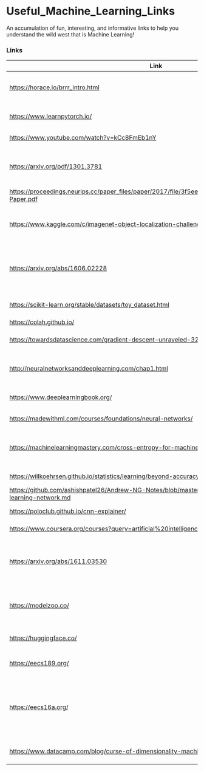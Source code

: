 # Useful_Machine_Learning_Links
An accumulation of fun, interesting, and informative links to help you understand the wild west that is Machine Learning!


### Links

|**Link**|**Description**|
|-----------|------------|
|https://horace.io/brrr_intro.html|A fun approach to speeding up a deep learning model.|
|https://www.learnpytorch.io/|Learn PyTorch basics for deep learning.|
|https://www.youtube.com/watch?v=kCc8FmEb1nY|Build GPT from scratch.|
|https://arxiv.org/pdf/1301.3781|Paper: Efficient Estimation of Word Representations in Vector Space|
|https://proceedings.neurips.cc/paper_files/paper/2017/file/3f5ee243547dee91fbd053c1c4a845aa-Paper.pdf|Paper: Attention Is All You Need|
|https://www.kaggle.com/c/imagenet-object-localization-challenge/overview/description|Kaggle ImageNet Object Localization Challenge|
|https://arxiv.org/abs/1606.02228|Paper: Systematic evaluation of CNN advances on the ImageNet|
|https://scikit-learn.org/stable/datasets/toy_dataset.html|Scikit Toy Datasets to practice ML|
|https://colah.github.io/|Cool ML Blog|
|https://towardsdatascience.com/gradient-descent-unraveled-3274c895d12d-2/|Gradient Descent Unraveled|
|http://neuralnetworksanddeeplearning.com/chap1.html|Online Book on Neural Networks and Deep Learning|
|https://www.deeplearningbook.org/|Online Book on Deep Learning by MIT|
|https://madewithml.com/courses/foundations/neural-networks/|Neural Network Course|
|https://machinelearningmastery.com/cross-entropy-for-machine-learning/|A Gentle Introduction to Cross-Entropy for Machine Learning|
|https://willkoehrsen.github.io/statistics/learning/beyond-accuracy-precision-and-recall/|Precision and Recall|
|https://github.com/ashishpatel26/Andrew-NG-Notes/blob/master/andrewng-p-2-improving-deep-learning-network.md|Deep Learning notebooks|
|https://poloclub.github.io/cnn-explainer/|Interactive CNN Explainer|
|https://www.coursera.org/courses?query=artificial%20intelligence|Coursera Free Online Courses|
|https://arxiv.org/abs/1611.03530|Paper: Understanding deep learning requires rethinking generalization|
|https://modelzoo.co/|Open source deep learning code and pretrained models.|
|https://huggingface.co/|HuggingFace, free models and datasets.|
|https://eecs189.org/|Intro to ML Course at UC Berkeley|
|https://eecs16a.org/|Foundations of Signals, Dynamical Systems, and Information Processing, UC Berkeley Course|
|https://www.datacamp.com/blog/curse-of-dimensionality-machine-learning|The curse of dimensionality in ML|


